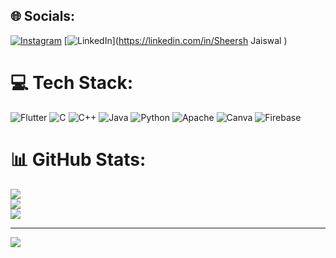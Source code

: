 
## 🌐 Socials:
[![Instagram](https://img.shields.io/badge/Instagram-%23E4405F.svg?logo=Instagram&logoColor=white)](https://instagram.com/sheershjaiswal@gmail.com) [![LinkedIn](https://img.shields.io/badge/LinkedIn-%230077B5.svg?logo=linkedin&logoColor=white)](https://linkedin.com/in/Sheersh Jaiswal ) 

# 💻 Tech Stack:
![Flutter](https://img.shields.io/badge/Flutter-%2302569B.svg?style=for-the-badge&logo=Flutter&logoColor=white) ![C](https://img.shields.io/badge/c-%2300599C.svg?style=for-the-badge&logo=c&logoColor=white) ![C++](https://img.shields.io/badge/c++-%2300599C.svg?style=for-the-badge&logo=c%2B%2B&logoColor=white) ![Java](https://img.shields.io/badge/java-%23ED8B00.svg?style=for-the-badge&logo=java&logoColor=white) ![Python](https://img.shields.io/badge/python-3670A0?style=for-the-badge&logo=python&logoColor=ffdd54) ![Apache](https://img.shields.io/badge/apache-%23D42029.svg?style=for-the-badge&logo=apache&logoColor=white) ![Canva](https://img.shields.io/badge/Canva-%2300C4CC.svg?style=for-the-badge&logo=Canva&logoColor=white) ![Firebase](https://img.shields.io/badge/firebase-%23039BE5.svg?style=for-the-badge&logo=firebase)
# 📊 GitHub Stats:
![](https://github-readme-stats.vercel.app/api?username=ChromaBeast&theme=dark&hide_border=false&include_all_commits=true&count_private=false)<br/>
![](https://github-readme-streak-stats.herokuapp.com/?user=ChromaBeast&theme=dark&hide_border=false)<br/>
![](https://github-readme-stats.vercel.app/api/top-langs/?username=ChromaBeast&theme=dark&hide_border=false&include_all_commits=true&count_private=false&layout=compact)

---
[![](https://visitcount.itsvg.in/api?id=ChromaBeast&icon=0&color=0)](https://visitcount.itsvg.in)

<!-- Proudly created with GPRM ( https://gprm.itsvg.in ) -->
